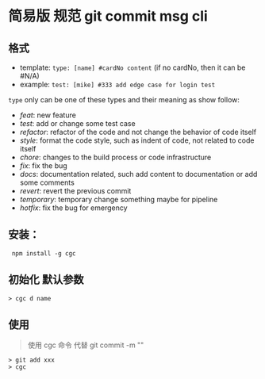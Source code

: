 # 简易版 规范 git commit msg cli

## 格式

- template: `type: [name] #cardNo content` (if no cardNo, then it can be #N/A)
- example: `test: [mike] #333 add edge case for login test`

`type` only can be one of these types and their meaning as show follow:

- _feat_: new feature
- _test_: add or change some test case
- _refactor_: refactor of the code and not change the behavior of code itself
- _style_: format the code style, such as indent of code, not related to code itself
- _chore_: changes to the build process or code infrastructure
- _fix_: fix the bug
- _docs_: documentation related, such add content to documentation or add some comments
- _revert_: revert the previous commit
- _temporary_: temporary change something maybe for pipeline
- _hotfix_: fix the bug for emergency

## 安装：

```
 npm install -g cgc
```

## 初始化 默认参数

```
> cgc d name
```

## 使用

> 使用 cgc 命令 代替 git commit -m ""

```
> git add xxx
> cgc
```
